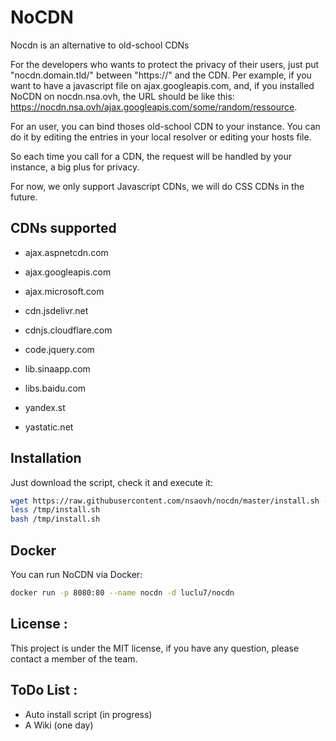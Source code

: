 # NoCDN
Nocdn is an alternative to old-school CDNs

For the developers who wants to protect the privacy of their users, just put "nocdn.domain.tld/" between "https://" and the CDN.
Per example, if you want to have a javascript file on ajax.googleapis.com, and, if you installed NoCDN on nocdn.nsa.ovh, the URL should be like this: https://nocdn.nsa.ovh/ajax.googleapis.com/some/random/ressource.

For an user, you can bind thoses old-school CDN to your instance.
You can do it by editing the entries in your local resolver or editing your hosts file.

So each time you call for a CDN, the request will be handled by your instance, a big plus for privacy.

For now, we only support Javascript CDNs, we will do CSS CDNs in the future.

## CDNs supported

- ajax.aspnetcdn.com
- ajax.googleapis.com
- ajax.microsoft.com
- cdn.jsdelivr.net

- cdnjs.cloudflare.com
- code.jquery.com
- lib.sinaapp.com
- libs.baidu.com
- yandex.st
- yastatic.net

## Installation
Just download the script, check it and execute it:
```sh
wget https://raw.githubusercontent.com/nsaovh/nocdn/master/install.sh -O /tmp/install.sh
less /tmp/install.sh
bash /tmp/install.sh
```
## Docker
You can run NoCDN via Docker:
```sh
docker run -p 8080:80 --name nocdn -d luclu7/nocdn
```

## License :

This project is under the MIT license, if you have any question, please contact a member of the team.

## ToDo List :

- Auto install script (in progress)
- A Wiki (one day)
